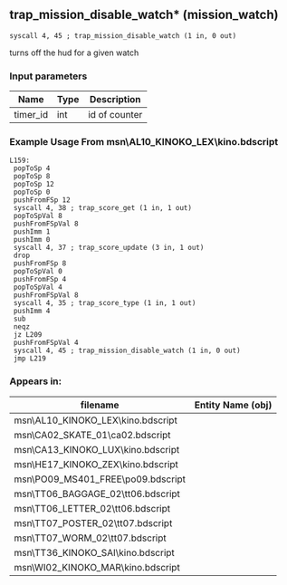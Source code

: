 ## trap_mission_disable_watch* (mission_watch)

`syscall 4, 45 ; trap_mission_disable_watch (1 in, 0 out)`

turns off the hud for a given watch

### Input parameters
| Name | Type | Description
|------|------|------------
| timer_id   | int   | id of counter


### Example Usage From msn\AL10_KINOKO_LEX\kino.bdscript
```plaintext
L159:
 popToSp 4
 popToSp 8
 popToSp 12
 popToSp 0
 pushFromFSp 12
 syscall 4, 38 ; trap_score_get (1 in, 1 out)
 popToSpVal 8
 pushFromFSpVal 8
 pushImm 1
 pushImm 0
 syscall 4, 37 ; trap_score_update (3 in, 1 out)
 drop 
 pushFromFSp 8
 popToSpVal 0
 pushFromFSp 4
 popToSpVal 4
 pushFromFSpVal 8
 syscall 4, 35 ; trap_score_type (1 in, 1 out)
 pushImm 4
 sub 
 neqz 
 jz L209
 pushFromFSpVal 4
 syscall 4, 45 ; trap_mission_disable_watch (1 in, 0 out)
 jmp L219
```


### Appears in:
| filename | Entity Name (obj)
|----------|-------------
| msn\AL10_KINOKO_LEX\kino.bdscript       |           
| msn\CA02_SKATE_01\ca02.bdscript       |           
| msn\CA13_KINOKO_LUX\kino.bdscript       |           
| msn\HE17_KINOKO_ZEX\kino.bdscript       |           
| msn\PO09_MS401_FREE\po09.bdscript       |           
| msn\TT06_BAGGAGE_02\tt06.bdscript       |           
| msn\TT06_LETTER_02\tt06.bdscript       |           
| msn\TT07_POSTER_02\tt07.bdscript       |           
| msn\TT07_WORM_02\tt07.bdscript       |           
| msn\TT36_KINOKO_SAI\kino.bdscript       |           
| msn\WI02_KINOKO_MAR\kino.bdscript       |           



